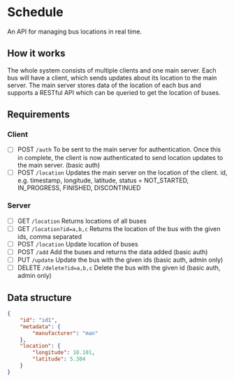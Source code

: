 # Schedule
An API for managing bus locations in real time.

## How it works
The whole system consists of multiple clients and one main server. Each bus will have a client, which sends updates about its location to the main server. The main server stores data of the location of each bus and supports a RESTful API which can be queried to get the location of buses.

## Requirements

### Client
- [ ] POST `/auth` To be sent to the main server for authentication. Once this in complete, the client is now authenticated to send location updates to the main server. (basic auth)
- [ ] POST `/location` Updates the main server on the location of the client. id, e.g. timestamp, longitude, latitude, status = NOT_STARTED, IN_PROGRESS, FINISHED, DISCONTINUED

### Server
- [ ] GET `/location` Returns locations of all buses
- [ ] GET `/location?id=a,b,c` Returns the location of the bus with the given ids, comma separated
- [ ] POST `/location` Update location of buses
- [ ] POST `/add` Add the buses and returns the data added (basic auth)
- [ ] PUT `/update` Update the bus with the given ids (basic auth, admin only)
- [ ] DELETE `/delete?id=a,b,c` Delete the bus with the given id (basic auth, admin only)

## Data structure
```json
{
    "id": "id1",
    "metadata": {
        "manufacturer": "man" 
    },
    "location": {
        "longitude": 10.101,
        "latitude": 5.304
    }
}
```

